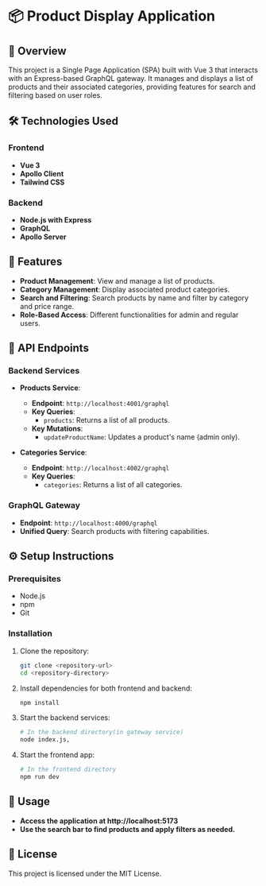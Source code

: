 # 📦 Product Display Application

## 📖 Overview
This project is a Single Page Application (SPA) built with Vue 3 that interacts with an Express-based GraphQL gateway. It manages and displays a list of products and their associated categories, providing features for search and filtering based on user roles.

## 🛠️ Technologies Used

### Frontend
- **Vue 3**
- **Apollo Client**
- **Tailwind CSS**

### Backend
- **Node.js with Express**
- **GraphQL**
- **Apollo Server**

## 🌟 Features
- **Product Management**: View and manage a list of products.
- **Category Management**: Display associated product categories.
- **Search and Filtering**: Search products by name and filter by category and price range.
- **Role-Based Access**: Different functionalities for admin and regular users.

## 📡 API Endpoints

### Backend Services
- **Products Service**: 
  - **Endpoint**: `http://localhost:4001/graphql`
  - **Key Queries**: 
    - `products`: Returns a list of all products.
  - **Key Mutations**: 
    - `updateProductName`: Updates a product's name (admin only).

- **Categories Service**: 
  - **Endpoint**: `http://localhost:4002/graphql`
  - **Key Queries**: 
    - `categories`: Returns a list of all categories.

### GraphQL Gateway
- **Endpoint**: `http://localhost:4000/graphql`
- **Unified Query**: Search products with filtering capabilities.

## ⚙️ Setup Instructions

### Prerequisites
- Node.js
- npm
- Git

### Installation
1. Clone the repository:
   ```bash
   git clone <repository-url>
   cd <repository-directory>
   ```
2. Install dependencies for both frontend and backend:
   ```bash
   npm install
   ```
3. Start the backend services:
   ```bash
   # In the backend directory(in gateway service)
   node index.js,
   ```
4. Start the frontend app:
   ```bash
   # In the frontend directory
   npm run dev
   ```
## 🚀 Usage
- **Access the application at http://localhost:5173**
- **Use the search bar to find products and apply filters as needed.**

## 📄 License
This project is licensed under the MIT License.

